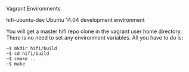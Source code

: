 Vagrant Environments

hifi-ubuntu-dev
Ubuntu 14.04 development environment

You will get a master hifi repo clone in the vagrant user home directory. There is no need to set any environment variables.
All you have to do is:

```
~$ mkdir hifi/build
~$ cd hifi/build
~$ cmake ..
~$ make
```
